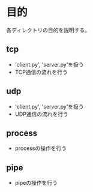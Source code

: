 # 目的
各ディレクトリの目的を説明する。
## tcp
- 'client.py', 'server.py'を扱う
- TCP通信の流れを行う
## udp
- 'client.py', 'server.py'を扱う
- UDP通信の流れを行う
## process
- processの操作を行う

## pipe
- pipeの操作を行う